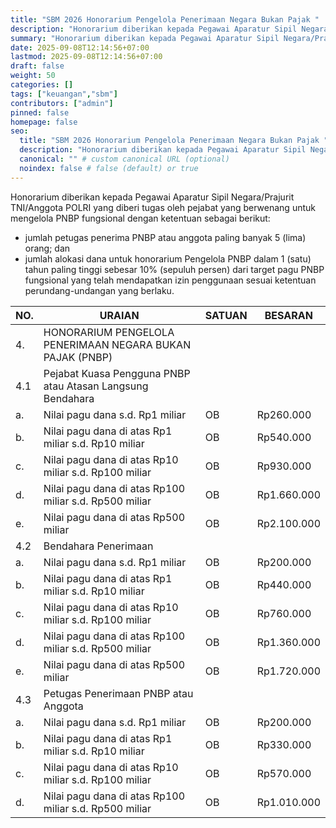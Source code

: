 ```yaml
---
title: "SBM 2026 Honorarium Pengelola Penerimaan Negara Bukan Pajak "
description: "Honorarium diberikan kepada Pegawai Aparatur Sipil Negara/Prajurit TNI/Anggota POLRI yang diberi tugas oleh pejabat yang berwenang untuk mengelola PNBP fungsional "
summary: "Honorarium diberikan kepada Pegawai Aparatur Sipil Negara/Prajurit TNI/Anggota POLRI yang diberi tugas oleh pejabat yang berwenang untuk mengelola PNBP fungsional "
date: 2025-09-08T12:14:56+07:00
lastmod: 2025-09-08T12:14:56+07:00
draft: false
weight: 50
categories: []
tags: ["keuangan","sbm"]
contributors: ["admin"]
pinned: false
homepage: false
seo:
  title: "SBM 2026 Honorarium Pengelola Penerimaan Negara Bukan Pajak " # custom title (optional)
  description: "Honorarium diberikan kepada Pegawai Aparatur Sipil Negara/Prajurit TNI/Anggota POLRI yang diberi tugas oleh pejabat yang berwenang untuk mengelola PNBP fungsional " # custom description (recommended)
  canonical: "" # custom canonical URL (optional)
  noindex: false # false (default) or true
---
```


Honorarium diberikan kepada Pegawai Aparatur Sipil Negara/Prajurit TNI/Anggota POLRI yang diberi tugas oleh pejabat yang berwenang untuk mengelola PNBP fungsional dengan ketentuan sebagai berikut:
- jumlah petugas penerima PNBP atau anggota paling banyak 5 (lima) orang; dan
- jumlah alokasi dana untuk honorarium Pengelola PNBP dalam 1 (satu) tahun paling tinggi sebesar 10% (sepuluh persen) dari target pagu PNBP fungsional yang telah mendapatkan izin penggunaan sesuai ketentuan perundang-undangan yang berlaku.

| NO.   | URAIAN                                                                                    | SATUAN | BESARAN     |
| ----- | ----------------------------------------------------------------------------------------- | ------ | ----------- |
| 4.    | HONORARIUM PENGELOLA PENERIMAAN NEGARA BUKAN PAJAK (PNBP)                                 |        |             |
| 4.1   | Pejabat Kuasa Pengguna PNBP atau Atasan Langsung Bendahara                                |        |             |
| a.    | Nilai pagu dana s.d. Rp1 miliar                                                           | OB     | Rp260.000   |
| b.    | Nilai pagu dana di atas Rp1 miliar s.d. Rp10 miliar                                       | OB     | Rp540.000   |
| c.    | Nilai pagu dana di atas Rp10 miliar s.d. Rp100 miliar                                     | OB     | Rp930.000   |
| d.    | Nilai pagu dana di atas Rp100 miliar s.d. Rp500 miliar                                    | OB     | Rp1.660.000 |
| e.    | Nilai pagu dana di atas Rp500 miliar                                                      | OB     | Rp2.100.000 |
| 4.2   | Bendahara Penerimaan                                                                      |        |             |
| a.    | Nilai pagu dana s.d. Rp1 miliar                                                           | OB     | Rp200.000   |
| b.    | Nilai pagu dana di atas Rp1 miliar s.d. Rp10 miliar                                       | OB     | Rp440.000   |
| c.    | Nilai pagu dana di atas Rp10 miliar s.d. Rp100 miliar                                     | OB     | Rp760.000   |
| d.    | Nilai pagu dana di atas Rp100 miliar s.d. Rp500 miliar                                    | OB     | Rp1.360.000 |
| e.    | Nilai pagu dana di atas Rp500 miliar                                                      | OB     | Rp1.720.000 |
| 4.3   | Petugas Penerimaan PNBP atau Anggota                                                      |        |             |
| a.    | Nilai pagu dana s.d. Rp1 miliar                                                           | OB     | Rp200.000   |
| b.    | Nilai pagu dana di atas Rp1 miliar s.d. Rp10 miliar                                       | OB     | Rp330.000   |
| c.    | Nilai pagu dana di atas Rp10 miliar s.d. Rp100 miliar                                     | OB     | Rp570.000   |
| d.    | Nilai pagu dana di atas Rp100 miliar s.d. Rp500 miliar                                    | OB     | Rp1.010.000 |
